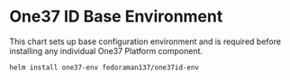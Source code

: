 # One37 ID Base Environment

This chart sets up base configuration environment and is required before installing any individual One37 Platform component.

``` bash
helm install one37-env fedoraman137/one37id-env
```